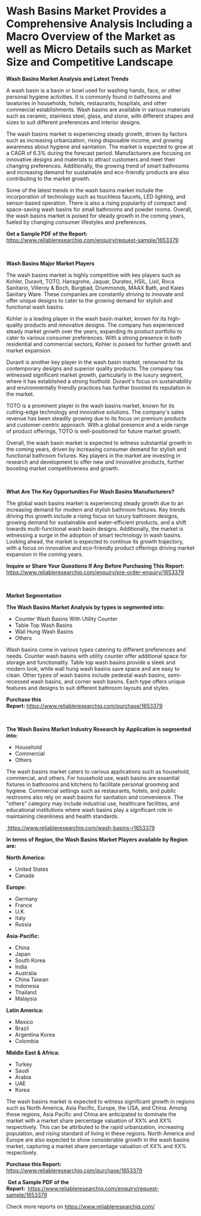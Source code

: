 <p><h1>Wash Basins Market Provides a Comprehensive Analysis Including a Macro Overview of the Market as well as Micro Details such as Market Size and Competitive Landscape</h1></p><p><strong>Wash Basins Market Analysis and Latest Trends</strong></p>
<p><p>A wash basin is a basin or bowl used for washing hands, face, or other personal hygiene activities. It is commonly found in bathrooms and lavatories in households, hotels, restaurants, hospitals, and other commercial establishments. Wash basins are available in various materials such as ceramic, stainless steel, glass, and stone, with different shapes and sizes to suit different preferences and interior designs.</p><p>The wash basins market is experiencing steady growth, driven by factors such as increasing urbanization, rising disposable income, and growing awareness about hygiene and sanitation. The market is expected to grow at a CAGR of 6.3% during the forecast period. Manufacturers are focusing on innovative designs and materials to attract customers and meet their changing preferences. Additionally, the growing trend of smart bathrooms and increasing demand for sustainable and eco-friendly products are also contributing to the market growth.</p><p>Some of the latest trends in the wash basins market include the incorporation of technology such as touchless faucets, LED lighting, and sensor-based operation. There is also a rising popularity of compact and space-saving wash basins for small bathrooms and powder rooms. Overall, the wash basins market is poised for steady growth in the coming years, fueled by changing consumer lifestyles and preferences.</p></p>
<p><strong>Get a Sample PDF of the Report:&nbsp;</strong> <a href="https://www.reliableresearchiq.com/enquiry/request-sample/1653379">https://www.reliableresearchiq.com/enquiry/request-sample/1653379</a></p>
<p>&nbsp;</p>
<p><strong>Wash Basins Major Market Players</strong></p>
<p><p>The wash basins market is highly competitive with key players such as Kohler, Duravit, TOTO, Hansgrohe, Jaquar, Duratex, HSIL, Lixil, Roca Sanitario, Villeroy & Boch, Burgbad, Drummonds, MAAX Bath, and Kaies Sanitary Ware. These companies are constantly striving to innovate and offer unique designs to cater to the growing demand for stylish and functional wash basins.</p><p>Kohler is a leading player in the wash basin market, known for its high-quality products and innovative designs. The company has experienced steady market growth over the years, expanding its product portfolio to cater to various consumer preferences. With a strong presence in both residential and commercial sectors, Kohler is poised for further growth and market expansion.</p><p>Duravit is another key player in the wash basin market, renowned for its contemporary designs and superior quality products. The company has witnessed significant market growth, particularly in the luxury segment, where it has established a strong foothold. Duravit's focus on sustainability and environmentally friendly practices has further boosted its reputation in the market.</p><p>TOTO is a prominent player in the wash basins market, known for its cutting-edge technology and innovative solutions. The company's sales revenue has been steadily growing due to its focus on premium products and customer-centric approach. With a global presence and a wide range of product offerings, TOTO is well-positioned for future market growth.</p><p>Overall, the wash basin market is expected to witness substantial growth in the coming years, driven by increasing consumer demand for stylish and functional bathroom fixtures. Key players in the market are investing in research and development to offer new and innovative products, further boosting market competitiveness and growth.</p></p>
<p>&nbsp;</p>
<p><strong>What Are The Key Opportunities For Wash Basins Manufacturers?</strong></p>
<p><p>The global wash basins market is experiencing steady growth due to an increasing demand for modern and stylish bathroom fixtures. Key trends driving this growth include a rising focus on luxury bathroom designs, growing demand for sustainable and water-efficient products, and a shift towards multi-functional wash basin designs. Additionally, the market is witnessing a surge in the adoption of smart technology in wash basins. Looking ahead, the market is expected to continue its growth trajectory, with a focus on innovative and eco-friendly product offerings driving market expansion in the coming years.</p></p>
<p><strong>Inquire or Share Your Questions If Any Before Purchasing This Report:</strong> <a href="https://www.reliableresearchiq.com/enquiry/pre-order-enquiry/1653379">https://www.reliableresearchiq.com/enquiry/pre-order-enquiry/1653379</a></p>
<p>&nbsp;</p>
<p><strong>Market Segmentation</strong></p>
<p><strong>The Wash Basins Market Analysis by types is segmented into:</strong></p>
<p><ul><li>Counter Wash Basins With Utility Counter</li><li>Table Top Wash Basins</li><li>Wall Hung Wash Basins</li><li>Others</li></ul></p>
<p><p>Wash basins come in various types catering to different preferences and needs. Counter wash basins with utility counter offer additional space for storage and functionality. Table top wash basins provide a sleek and modern look, while wall hung wash basins save space and are easy to clean. Other types of wash basins include pedestal wash basins, semi-recessed wash basins, and corner wash basins. Each type offers unique features and designs to suit different bathroom layouts and styles.</p></p>
<p><strong>Purchase this Report:&nbsp;</strong><a href="https://www.reliableresearchiq.com/purchase/1653379">https://www.reliableresearchiq.com/purchase/1653379</a></p>
<p>&nbsp;</p>
<p><strong>The Wash Basins Market Industry Research by Application is segmented into:</strong></p>
<p><ul><li>Household</li><li>Commercial</li><li>Others</li></ul></p>
<p><p>The wash basins market caters to various applications such as household, commercial, and others. For household use, wash basins are essential fixtures in bathrooms and kitchens to facilitate personal grooming and hygiene. Commercial settings such as restaurants, hotels, and public restrooms also rely on wash basins for sanitation and convenience. The "others" category may include industrial use, healthcare facilities, and educational institutions where wash basins play a significant role in maintaining cleanliness and health standards.</p></p>
<p><a href="https://www.reliableresearchiq.com/wash-basins-r1653379">&nbsp;https://www.reliableresearchiq.com/wash-basins-r1653379</a></p>
<p><strong>In terms of Region, the Wash Basins Market Players available by Region are:</strong></p>
<p>
    <p> <strong> North America: </strong>
        <ul>
            <li>United States</li>
            <li>Canada</li>
        </ul>
        </p> 
    <p> <strong> Europe: </strong>
        <ul>
            <li>Germany</li>
            <li>France</li>
            <li>U.K.</li>
            <li>Italy</li>
            <li>Russia</li>
        </ul>
        </p> 
    <p> <strong> Asia-Pacific: </strong>
        <ul>
            <li>China</li>
            <li>Japan</li>
            <li>South Korea</li>
            <li>India</li>
            <li>Australia</li>
            <li>China Taiwan</li>
            <li>Indonesia</li>
            <li>Thailand</li>
            <li>Malaysia</li>
        </ul>
        </p> 
    <p> <strong> Latin America: </strong>
        <ul>
            <li>Mexico</li>
            <li>Brazil</li>
            <li>Argentina Korea</li>
            <li>Colombia</li>
        </ul>
        </p> 
    <p> <strong> Middle East & Africa: </strong>
        <ul>
            <li>Turkey</li>
            <li>Saudi</li>
            <li>Arabia</li>
            <li>UAE</li>
            <li>Korea</li>
        </ul>
    </p>
    </p>
<p><p>The wash basins market is expected to witness significant growth in regions such as North America, Asia Pacific, Europe, the USA, and China. Among these regions, Asia Pacific and China are anticipated to dominate the market with a market share percentage valuation of XX% and XX% respectively. This can be attributed to the rapid urbanization, increasing population, and rising standard of living in these regions. North America and Europe are also expected to show considerable growth in the wash basins market, capturing a market share percentage valuation of XX% and XX% respectively.</p></p>
<p><strong>Purchase this Report: </strong><a href="https://www.reliableresearchiq.com/purchase/1653379">https://www.reliableresearchiq.com/purchase/1653379</a></p>
<p>&nbsp;<strong>Get a Sample PDF of the Report:&nbsp;&nbsp;</strong><a href="https://www.reliableresearchiq.com/enquiry/request-sample/1653379">https://www.reliableresearchiq.com/enquiry/request-sample/1653379</a></p>
<p><strong></strong></p>
<p>Check more reports on <a href="https://www.reliableresearchiq.com/">https://www.reliableresearchiq.com/</a></p>